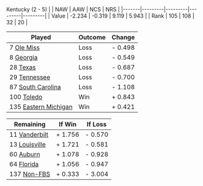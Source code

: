 Kentucky (2 - 5)
|       |   NAW   |   AAW   |   NCS   |   NRS   |
|-------|---------|---------|---------|---------|
| Value |  -2.234 |  -0.319 |   9.119 |   5.943 |
| Rank  |     105 |     108 |      32 |      20 |

| Played                    | Outcome    |  Change  |
|---------------------------|------------|----------|
|   7 [Ole Miss              ](OleMiss.md)| Loss       | -  0.498 |
|   8 [Georgia               ](Georgia.md)| Loss       | -  0.549 |
|  28 [Texas                 ](Texas.md)| Loss       | -  0.687 |
|  29 [Tennessee             ](Tennessee.md)| Loss       | -  0.700 |
|  87 [South Carolina        ](SouthCarolina.md)| Loss       | -  1.108 |
| 100 [Toledo                ](Toledo.md)| Win        | +  0.843 |
| 135 [Eastern Michigan      ](EasternMichigan.md)| Win        | +  0.421 |

| Remaining                 |  If Win  |  If Loss |
|---------------------------|----------|----------|
|  11 [Vanderbilt            ](Vanderbilt.md)| +  1.756 | -  0.570 |
|  13 [Louisville            ](Louisville.md)| +  1.721 | -  0.581 |
|  60 [Auburn                ](Auburn.md)| +  1.078 | -  0.928 |
|  64 [Florida               ](Florida.md)| +  1.056 | -  0.947 |
| 137 [Non-FBS               ](NonFBS.md)| +  0.333 | -  3.004 |

